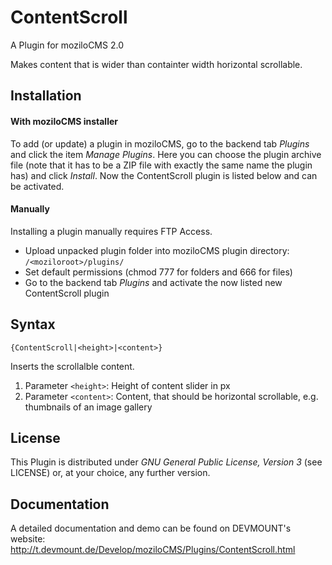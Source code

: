 ContentScroll
=============

A Plugin for moziloCMS 2.0

Makes content that is wider than containter width horizontal scrollable.

## Installation
#### With moziloCMS installer
To add (or update) a plugin in moziloCMS, go to the backend tab *Plugins* and click the item *Manage Plugins*. Here you can choose the plugin archive file (note that it has to be a ZIP file with exactly the same name the plugin has) and click *Install*. Now the ContentScroll plugin is listed below and can be activated.

#### Manually
Installing a plugin manually requires FTP Access.
- Upload unpacked plugin folder into moziloCMS plugin directory: ```/<moziloroot>/plugins/```
- Set default permissions (chmod 777 for folders and 666 for files)
- Go to the backend tab *Plugins* and activate the now listed new ContentScroll plugin

## Syntax
    {ContentScroll|<height>|<content>}
Inserts the scrollalble content.

1. Parameter ```<height>```: Height of content slider in px
2. Parameter ```<content>```: Content, that should be horizontal scrollable, e.g. thumbnails of an image gallery

## License
This Plugin is distributed under *GNU General Public License, Version 3* (see LICENSE) or, at your choice, any further version.

## Documentation
A detailed documentation and demo can be found on DEVMOUNT's website:
http://t.devmount.de/Develop/moziloCMS/Plugins/ContentScroll.html

